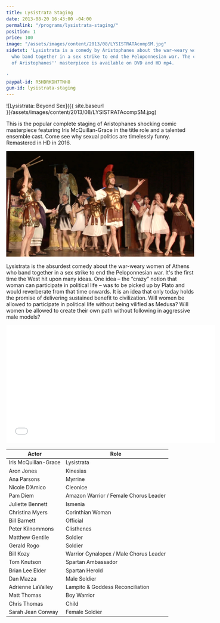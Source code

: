 ```yaml
---
title: Lysistrata Staging
date: 2013-08-20 16:43:00 -04:00
permalink: "/programs/lysistrata-staging/"
position: 1
price: 100
image: "/assets/images/content/2013/08/LYSISTRATAcompSM.jpg"
sidetxt: 'Lysistrata is a comedy by Aristophanes about the war-weary women of Athens
  who band together in a sex strike to end the Peloponnesian war. The complete staging
  of Aristophanes'' masterpiece is available on DVD and HD mp4.

'
paypal-id: R5HDRKDH7TNH8
gum-id: lysistrata-staging
---
```


!\[Lysistrata: Beyond Sex\]({{ site.baseurl }}/assets/images/content/2013/08/LYSISTRATAcompSM.jpg)

This is the popular complete staging of Aristophanes shocking comic masterpiece featuring Iris McQuillan-Grace in the title role and a talented ensemble cast. Come see why sexual politics are timelessly funny. Remastered in HD in 2016.

![Lysistrata Staging](/assets/images/content/Lysistrata_Staging.jpg)

Lysistrata is the absurdest comedy about the war-weary women of Athens who band together in a sex strike to end the Peloponnesian war. It's the first time the West hit upon many ideas. One idea – the “crazy” notion that woman can participate in political life – was to be picked up by Plato and would reverberate from that time onwards. It is an idea that only today holds the promise of delivering sustained benefit to civilization. Will women be allowed to participate in political life without being vilified as Medusa? Will women be allowed to create their own path without following in aggressive male models? 

<iframe src="//www.youtube.com/embed/hOOJ1Emr0LI?rel=0&modestbranding=1&autohide=1" class="yt" width="560" height="315" frameborder="0" allowfullscreen="allowfullscreen"></iframe>

**Actor** | **Role**
---|---
Iris McQuillan-Grace | Lysistrata
Aron Jones | Kinesias
Ana Parsons |Myrrine
Nicole D’Amico | Cleonice
Pam Diem | Amazon Warrior / Female Chorus Leader
Juliette Bennett | Ismenia
Christina Myers | Corinthian Woman
Bill Barnett | Official
Peter Kilnommons | Clisthenes
Matthew Gentile | Soldier
Gerald Rogo | Soldier
Bill Kozy | Warrior Cynalopex / Male Chorus Leader
Tom Knutson | Spartan Ambassador
Brian Lee Elder | Spartan Herold
Dan Mazza | Male Soldier
Adrienne LaValley | Lampito & Goddess Reconciliation
Matt Thomas | Boy Warrior
Chris Thomas | Child
Sarah Jean Conway | Female Soldier
